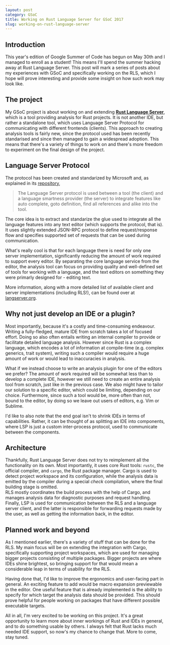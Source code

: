 ```yaml
---
layout: post
category: GSoC
title: Working on Rust Language Server for GSoC 2017
slug: working-on-rust-language-server
---
```

## Introduction
This year's edition of Google Summer of Code has begun on May 30th and I managed to enroll as a student! This means I'll spend the summer hacking away at Rust Language Server. This post will mark a series of posts about my experiences with GSoC and specifically working on the RLS, which I hope will prove interesting and provide some insight on how such work may look like.

## The project
My GSoC project is about working on and extending [**Rust Language Server**](https://github.com/rust-lang-nursery/rls/), which is a tool providing analysis for Rust projects. It is not another IDE, but rather a standalone tool, which uses Language Server Protocol for communicating with different frontends (clients). This approach to creating analysis tools is fairly new, since the protocol used has been recently standarised and since then managed to gain a widespread adoption. This means that there's a variety of things to work on and there's more freedom to experiment on the final design of the project.

## Language Server Protocol
The protocol has been created and standarized by Microsoft and, as explained in its [repository](https://github.com/Microsoft/language-server-protocol),
> The Language Server protocol is used between a tool (the client) and a language smartness provider (the server) to integrate features like auto complete, goto definition, find all references and alike into the tool.

The core idea is to extract and standarize the glue used to integrate all the language features into any text editor (which supports the protocol, that is).
It uses slightly extended JSON-RPC protocol to define request/response flow and specifies supported set of requests that can be used during communication.

What's really cool is that for each language there is need for only one server implementation, significantly reducing the amount of work required to support every editor.
By separating the core language service from the editor, the analysis tool can focus on providing quality and well-defined set of tools for working with a language, and the text editors on something they were primarly designed for - editing text.



More information, along with a more detailed list of available client and server implementations (including RLS!), can be found over at [langserver.org](http://langserver.org/).


## Why not just develop an IDE or a plugin?
Most importantly, because it's a costly and time-consuming endeavour. Writing a fully-fledged, mature IDE from scratch takes a lot of focused effort. Doing so also often entails writing an internal compiler to provide or facilitate detailed language analysis. However since Rust is a complex language, which encodes a lot of information at compile-time (e.g. complex generics, trait system), writing such a compiler would require a huge amount of work or would lead to inaccuracies in analysis.

What if we instead choose to write an analysis plugin for one of the editors we prefer? The amount of work required will be somewhat less than to develop a complete IDE, however we still need to create an entire analysis tool from scratch, just like in the previous case. We also might have to tailor our solution to a specific editor, which could be limiting, depending on our choice. Furthermore, since such a tool would be, more often than not, bound to the editor, by doing so we leave out users of editors, e.g. Vim or Sublime.

I'd like to also note that the end goal isn't to shrink IDEs in terms of capabilities. Rather, it can be thought of as splitting an IDE into components, where LSP is just a custom inter-process protocol, used to communicate between the components.

## Architecture
Thankfully, Rust Language Server does not try to reimplement all the functionality on its own. Most importantly, it uses core Rust tools: `rustc`, the official compiler, and `cargo`, the Rust package manager. Cargo is used to detect project workspace and its configuration, while the analysis data is emitted by the compiler during a special *check* compilation, where the final building stage is omitted.<br>
RLS mostly coordinates the build process with the help of Cargo, and manages analysis data for diagnostic purposes and request handling.<br>
Finally, LSP is used for communication between the RLS and a language server client, and the latter is responsible for forwarding requests made by the user, as well as getting the information back, in the editor.

## Planned work and beyond
As I mentioned earlier, there's a variety of stuff that can be done for the RLS. My main focus will be on extending the integration with Cargo, specifically supporting project workspaces, which are used for managing bigger projects consisting of multiple packages. Bigger projects are where IDEs shine brightest, so bringing support for that would mean a considerable leap in terms of usability for the RLS. 

Having done that, I'd like to improve the ergonomics and user-facing part in general. An exciting feature to add would be macro expansion previewable in the editor.
One useful feature that is already implemented is the ability to specify for which target the analysis data should be provided. This should prove helpful for people working on packages that have different possible executable targets.

All in all, I'm very excited to be working on this project. It's a great opportunity to learn more about inner workings of Rust and IDEs in general, and to do something usable by others. I always felt that Rust lacks much needed IDE support, so now's my chance to change that.
More to come, stay tuned.
